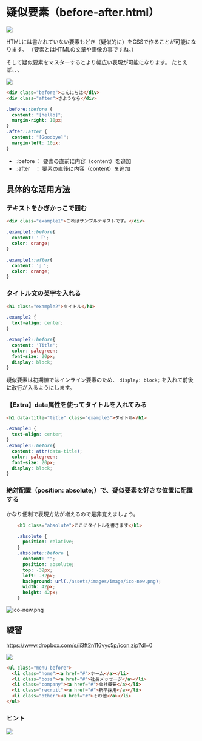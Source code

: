 
# 疑似要素（before-after.html）




![](https://d2mxuefqeaa7sj.cloudfront.net/s_CC1F790C680E94AE4D7E9778AAA44D521592E7AC2AC6A52752CCFB8ED2A216CE_1522207364851_HTML.png)


HTMLには書かれていない要素もどき（疑似的に）をCSSで作ることが可能になります。
（要素とはHTMLの文章や画像の事ですね。）

そして疑似要素をマスターするとより幅広い表現が可能になります。
たとえば、、、


![](https://d2mxuefqeaa7sj.cloudfront.net/s_CC1F790C680E94AE4D7E9778AAA44D521592E7AC2AC6A52752CCFB8ED2A216CE_1522207977692_beforeafter1.png)



```html
<div class="before">こんにちは</div>
<div class="after">さようなら</div>
```
```css
.before::before {
  content: "[hello]";
  margin-right: 10px;
}
.after::after {
  content: "[Goodbye]";
  margin-left: 10px;
}
```

- ::before ： 要素の直前に内容（content）を追加
- ::after　： 要素の直後に内容（content）を追加



## 具体的な活用方法

### テキストをかぎかっこで囲む

```html
<div class="example1">これはサンプルテキストです。</div>
```
```css
.example1::before{
  content: '『';
  color: orange;
}

.example1::after{
  content: '』';
  color: orange;
}
```


### タイトル文の英字を入れる

```html
<h1 class="example2">タイトル</h1>
```
```css
.example2 {
  text-align: center;
}

.example2::before{
  content: 'Title';
  color: palegreen;
  font-size: 20px;
  display: block;
}
```

疑似要素は初期値ではインライン要素のため、 `display: block;`  を入れて前後に改行が入るようにします。

### 【Extra】data属性を使ってタイトルを入れてみる

```html
<h1 data-title="title" class="example3">タイトル</h1>
```
```css
.example3 {
  text-align: center;
}
.example3::before{
  content: attr(data-title);
  color: palegreen;
  font-size: 20px;
  display: block;
}
```


### 絶対配置（position: absolute;）で、疑似要素を好きな位置に配置する

かなり便利で表現方法が増えるので是非覚えましょう。

```html
    <h1 class="absolute">ここにタイトルを書きます</h1>
```
```css
    .absolute {
      position: relative;
    }
    .absolute::before {
      content: "";
      position: absolute;
      top: -32px;
      left: -32px;
      background: url(./assets/images/image/ico-new.png);
      width: 42px;
      height: 42px;
    }
```

![ico-new.png](https://d2mxuefqeaa7sj.cloudfront.net/s_3AFFAD81B710F086AB22545D7AB6A184015C245587269DFF7E16C5AFB7C20C7D_1522893931247_ico-new.png)



## 練習
https://www.dropbox.com/s/ii3ft2n116vyc5p/icon.zip?dl=0



![](https://d2mxuefqeaa7sj.cloudfront.net/s_CC1F790C680E94AE4D7E9778AAA44D521592E7AC2AC6A52752CCFB8ED2A216CE_1522224752565_beforeafter2.png)



```html
<ul class="menu-before">
  <li class="home"><a href="#">ホーム</a></li>
  <li class="boss"><a href="#">社長メッセージ</a></li>
  <li class="company"><a href="#">会社概要</a></li>
  <li class="recruit"><a href="#">新卒採用</a></li>
  <li class="other"><a href="#">その他</a></li>
</ul>
```

### ヒント

![](https://d2mxuefqeaa7sj.cloudfront.net/s_CC1F790C680E94AE4D7E9778AAA44D521592E7AC2AC6A52752CCFB8ED2A216CE_1522232694697_beforeafter3.png)



